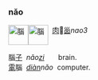 
### nǎo
<img id=腦 alt=腦 height=40 src=https://f.2cn.cn/hanzi/svg/8166.svg align=top><img alt=腦 height=40 src=https://f.2cn.cn/a/zi-svg/5318swjz54633.svg align=top> 
[肉]()🥩[𡿺]()_nao3_

腦[子]()  _nǎo[zi]()_　　brain.    
[電]()腦  _[diàn]()nǎo_  computer.   
